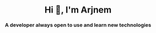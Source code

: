 <h1 align="center">Hi 👋, I'm Arjnem</h1>
<h3 align="center">A developer always open to use and learn new technologies</h3>
